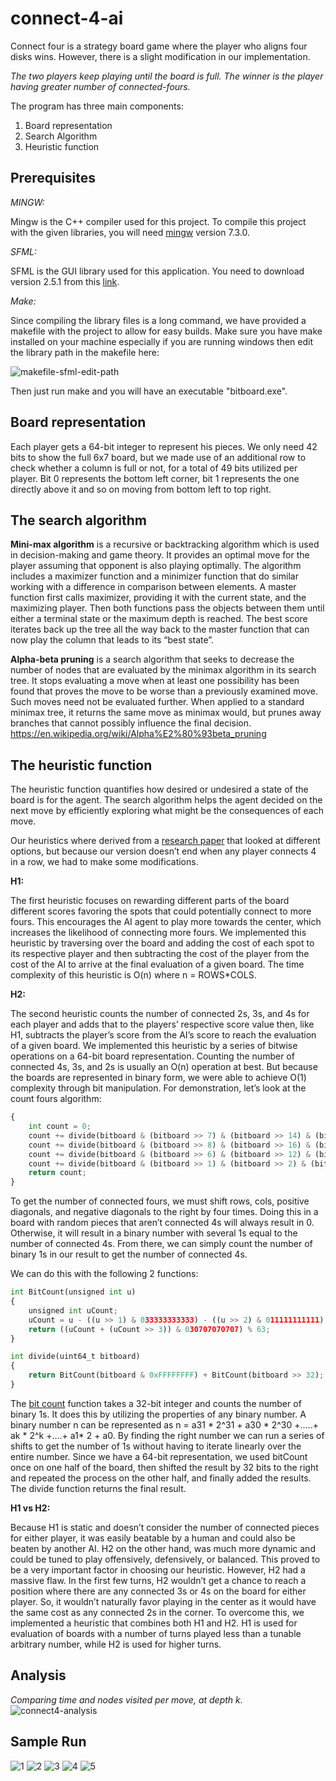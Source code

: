 # connect-4-ai
Connect four is a strategy board game where the player who aligns four disks wins. However, there is a slight modification in our implementation.

*The two players keep playing until the board is full.  The winner is the player having greater number of connected-fours.*

The program has three main components:
1. Board representation
2. Search Algorithm
3. Heuristic function

## Prerequisites

  *MINGW:*
  
  Mingw is the C++ compiler used for this project. To compile this
  project with the given libraries, you will need [mingw](https://sourceforge.net/projects/mingw-w64/files/Toolchains%20targetting%20Win64/Personal%20Builds/mingw-builds/7.3.0/threads-posix/seh/x86_64-7.3.0-release-posix-seh-rt_v5-rev0.7z/download) version 7.3.0.

  *SFML:*
  
  SFML is the GUI library used for this application. You need to
  download version 2.5.1 from this [link](https://www.sfml-dev.org/download/sfml/2.5.1/).
  
 *Make:*
 
  Since compiling the library files is a long command, we have provided
  a makefile with the project to allow for easy builds. Make sure you
  have make installed on your machine especially if you are running
  windows then edit the library path in the makefile here:
  
  ![makefile-sfml-edit-path](https://user-images.githubusercontent.com/76884362/212539759-b83c8d12-ec31-4f0a-8942-13ddcbcfe1e1.png)
  
  Then just run make and you will have an executable "bitboard.exe".

## Board representation

  Each player gets a 64-bit integer to
  represent his pieces. We only need 42 bits to show the full 6x7 board, but
  we made use of an additional row to check whether a column is full or not, for a total of 49 bits
  utilized per player. Bit 0 represents the bottom left corner, bit 1 represents
  the one directly above it and so on moving from bottom left to top right.

## The search algorithm

  **Mini-max algorithm** is a recursive or backtracking algorithm which is used in decision-making and game theory. It provides an optimal move for the player assuming that opponent is also playing optimally. 
The algorithm includes a maximizer function and a minimizer function that do similar working with a difference in comparison between elements. A master function first calls maximizer, providing it with the current state,
and the maximizing player. Then both functions pass the objects between
them until either a terminal state or the maximum depth is reached. The best score iterates back up the tree all the way back to the master
function that can now play the column that leads to its “best state”. 

  **Alpha-beta pruning** is a search algorithm that seeks to decrease the number of nodes that are evaluated by the minimax algorithm in its search tree.
It stops evaluating a move when at least one possibility has been found that proves the move to be worse than a previously examined move. Such moves need not be evaluated further. When applied to a standard minimax tree, it returns the same move as minimax would, but prunes away branches that cannot possibly influence the final decision.
https://en.wikipedia.org/wiki/Alpha%E2%80%93beta_pruning

## The heuristic function
 
  The heuristic function quantifies how desired or undesired a state of the board is for the agent. The search algorithm helps the agent decided on the next move by efficiently exploring what might be the consequences of each move.
    
  Our heuristics where derived from a [research paper](https://www.researchgate.net/publication/331552609_Research_on_Different_Heuristics_for_Minimax_Algorithm_Insight_from_Connect-4_Game) that looked at
different options, but because our version doesn’t end when
any player connects 4 in a row, we had to make some modifications.

  **H1:**

  The first heuristic focuses on rewarding different parts of the board
  different scores favoring the spots that could potentially connect to more fours. This 
  encourages the AI agent to play more towards the center, which increases
  the likelihood of connecting more fours. We implemented this heuristic
  by traversing over the board and adding the cost of each spot to its
  respective player and then subtracting the cost of the player from
  the cost of the AI to arrive at the final evaluation of a given board. The time
  complexity of this heuristic is O(n) where n = ROWS*COLS.

  **H2:**

  The second heuristic counts the number of connected 2s, 3s, and 4s
  for each player and adds that to the players’ respective score value
  then, like H1, subtracts the player’s score from the AI’s score to reach
  the evaluation of a given board. We implemented this heuristic by a
  series of bitwise operations on a 64-bit board representation.
  Counting the number of connected 4s, 3s, and 2s is usually an O(n)
  operation at best. But because the boards are represented in binary
  form, we were able to achieve O(1) complexity through bit
  manipulation. For demonstration, let’s look at the count fours
  algorithm: 
  
  ```python static int count_fours(uint64_t bitboard)
  {
      int count = 0;
      count += divide(bitboard & (bitboard >> 7) & (bitboard >> 14) & (bitboard >> 21));
      count += divide(bitboard & (bitboard >> 8) & (bitboard >> 16) & (bitboard >> 24));
      count += divide(bitboard & (bitboard >> 6) & (bitboard >> 12) & (bitboard >> 18));
      count += divide(bitboard & (bitboard >> 1) & (bitboard >> 2) & (bitboard >> 3));
      return count;
  } 
  ```
  To get the number of connected fours, we must shift rows, cols,
  positive diagonals, and negative diagonals to the right by four times.
  Doing this in a board with random pieces that aren’t connected 4s
  will always result in 0. Otherwise, it will result in a binary number
  with several 1s equal to the number of connected 4s. From there, we
  can simply count the number of binary 1s in our result to get the
  number of connected 4s.
    
  We can do this with the following 2 functions:
    
  ```python 
  int BitCount(unsigned int u)
  {
      unsigned int uCount;
      uCount = u - ((u >> 1) & 033333333333) - ((u >> 2) & 011111111111);
      return ((uCount + (uCount >> 3)) & 030707070707) % 63;
  }

  int divide(uint64_t bitboard)
  {
      return BitCount(bitboard & 0xFFFFFFFF) + BitCount(bitboard >> 32);
  }
  ```

  The [bit count](https://stackoverflow.com/questions/109023/count-the-number-of-set-bits-in-a-32-bit-integer) function takes a 32-bit integer and
  counts the number of binary 1s. It does this by utilizing the
  properties of any binary number. A binary number n can be
  represented as n = a31 * 2^31 + a30 * 2^30 +.....+ ak * 2^k +....+ a1* 2 + a0. 
  By finding the right number we can run a series of shifts
  to get the number of 1s without having to iterate linearly over the
  entire number. Since we have a 64-bit representation, we used bitCount once on one half of the board, then shifted the result by
  32 bits to the right and repeated the process on the other half, and finally added the results. The divide function returns the final result.

  **H1 vs H2:**

  Because H1 is static and doesn’t consider the number of
  connected pieces for either player, it was easily beatable by a human
  and could also be beaten by another AI. H2 on the other hand, was
  much more dynamic and could be tuned to play offensively,
  defensively, or balanced. This proved to be a very important factor in
  choosing our heuristic. However, H2 had a massive flaw. In the first few turns, H2 wouldn’t get a chance to reach a position where
  there are any connected 3s or 4s on the board for either player. So, it
  wouldn’t naturally favor playing in the center as it would
  have the same cost as any connected 2s in the corner. To overcome
  this, we implemented a heuristic that combines both H1 and H2. H1 is used
  for evaluation of boards with a number of turns played less than a tunable
  arbitrary number, while H2 is used for higher turns.
  
 ## Analysis
  *Comparing time and nodes visited per move, at depth k.*
  ![connect4-analysis](https://user-images.githubusercontent.com/76884362/212540030-d0901dce-e97d-4e77-a99f-76f630bb3338.png)

## Sample Run

  ![1](https://user-images.githubusercontent.com/76884362/212540531-6ef11984-fba9-4cad-8367-4be38ade2dc8.png)
  ![2](https://user-images.githubusercontent.com/76884362/212540537-2e1c1c08-032f-4e9e-a0fc-31cabf31a0c4.png)
  ![3](https://user-images.githubusercontent.com/76884362/212540542-8b47374f-7cac-4402-a9e4-f9a952da3dce.png)
  ![4](https://user-images.githubusercontent.com/76884362/212540546-b1c8316a-b4f1-483d-8e6d-32f3e430641f.png)
  ![5](https://user-images.githubusercontent.com/76884362/212540552-7dcf34d0-1319-4c7b-9921-e57642a3604a.png)
